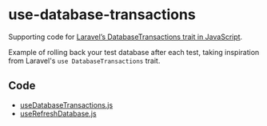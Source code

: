 # use-database-transactions

Supporting code for [Laravel’s DatabaseTransactions trait in JavaScript](https://medium.com/@mattywilliams/laravels-databasetransactions-trait-in-javascript-708460cd637d).

Example of rolling back your test database after each test, taking inspiration from Laravel's `use DatabaseTransactions` trait.

## Code

- [useDatabaseTransactions.js](src/testing/useDatabaseTransactions.js)
- [useRefreshDatabase.js](src/testing/useRefreshDatabase.js)
